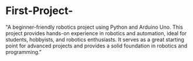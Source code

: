 # First-Project-
"A beginner-friendly robotics project using Python and Arduino Uno. This project provides hands-on experience in robotics and automation, ideal for students, hobbyists, and robotics enthusiasts. It serves as a great starting point for advanced projects and provides a solid foundation in robotics and programming."
